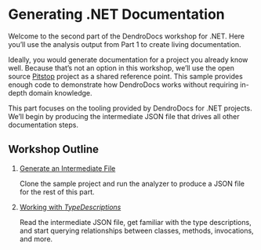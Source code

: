 # Generating .NET Documentation

Welcome to the second part of the DendroDocs workshop for .NET.
Here you’ll use the analysis output from Part 1 to create living documentation.

Ideally, you would generate documentation for a project you already know well.
Because that’s not an option in this workshop, we’ll use the open source [Pitstop](https://github.com/EdwinVW/pitstop) project as a shared reference point.
This sample provides enough code to demonstrate how DendroDocs works without requiring in-depth domain knowledge.

This part focuses on the tooling provided by DendroDocs for .NET projects.
We’ll begin by producing the intermediate JSON file that drives all other documentation steps.

## Workshop Outline

1. [Generate an Intermediate File](01-generate-intermediate-file.md)

   Clone the sample project and run the analyzer to produce a JSON file for the rest of this part.


2. [Working with _TypeDescriptions_](02-work-with-types.md)

   Read the intermediate JSON file, get familiar with the type descriptions, and start querying relationships between classes, methods, invocations, and more.
